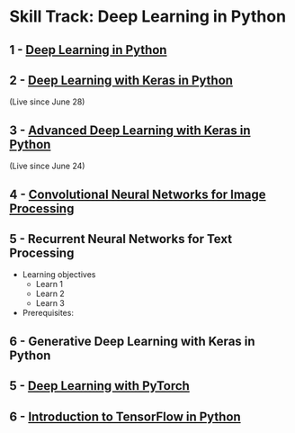 # Skill Track: Deep Learning in Python

## 1 - [Deep Learning in Python](https://www.datacamp.com/courses/deep-learning-in-python)
## 2 - [Deep Learning with Keras in Python](https://www.datacamp.com/courses/deep-learning-with-keras-in-python)
(Live since June 28)
## 3 - [Advanced Deep Learning with Keras in Python](https://www.datacamp.com/courses/advanced-deep-learning-with-keras-in-python)
(Live since June 24)
## 4 - [Convolutional Neural Networks for Image Processing](https://www.datacamp.com/courses/convolutional-neural-networks-for-image-processing)
## 5 - Recurrent Neural Networks for Text Processing
  * Learning objectives
    * Learn 1
    * Learn 2
    * Learn 3
  * Prerequisites: 
## 6 - Generative Deep Learning with Keras in Python
## 5 - [Deep Learning with PyTorch](https://www.datacamp.com/courses/deep-learning-with-pytorch)
## 6 - [Introduction to TensorFlow in Python](https://www.datacamp.com/courses/introduction-to-tensorflow-in-python)
